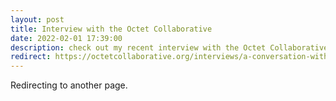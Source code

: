 ```yaml
---
layout: post
title: Interview with the Octet Collaborative
date: 2022-02-01 17:39:00
description: check out my recent interview with the Octet Collaborative about my experience with the Veritas Forum at MIT
redirect: https://octetcollaborative.org/interviews/a-conversation-with-lucas-attia
---
```


Redirecting to another page.
